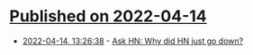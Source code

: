 # [Published on 2022-04-14](index.md)

* [2022-04-14, 13:26:38](https://news.ycombinator.com/item?id=31026659) - [Ask HN: Why did HN just go down?](https://news.ycombinator.com/item?id=31026659)
